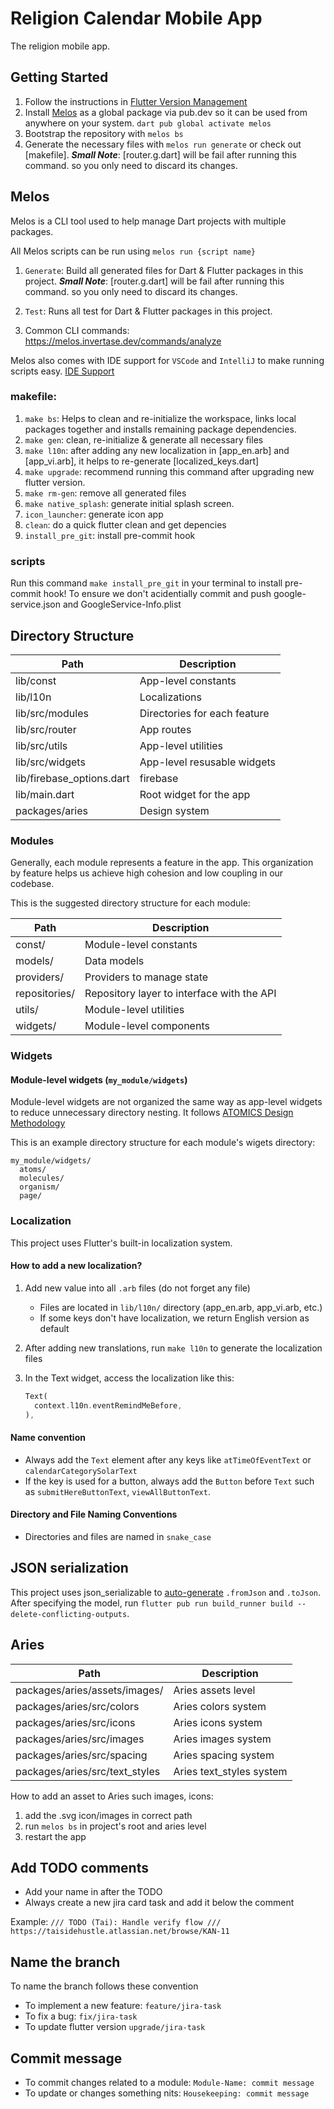 # Religion Calendar Mobile App

The religion mobile app.

## Getting Started

1. Follow the instructions in [Flutter Version Management](#Flutter-Version-Management)
2. Install [Melos](#Melos) as a global package via pub.dev so it can be used from anywhere on your system. `dart pub global activate melos`
3. Bootstrap the repository with `melos bs`
4. Generate the necessary files with `melos run generate` or check out [makefile].
   **_Small Note_**: [router.g.dart] will be fail after running this command. so you only need to discard its changes.

## Melos

Melos is a CLI tool used to help manage Dart projects with multiple packages.

All Melos scripts can be run using `melos run {script name}`

1. `Generate`: Build all generated files for Dart & Flutter packages in this project.
   **_Small Note_**: [router.g.dart] will be fail after running this command. so you only need to discard its changes.

2. `Test`: Runs all test for Dart & Flutter packages in this project.
3. Common CLI commands: https://melos.invertase.dev/commands/analyze

Melos also comes with IDE support for `VSCode` and `IntelliJ` to make running scripts easy.
[IDE Support](https://melos.invertase.dev/ide-support)

### makefile:

1. `make bs`: Helps to clean and re-initialize the workspace, links local packages together and installs remaining package dependencies.
2. `make gen`: clean, re-initialize & generate all necessary files
3. `make l10n`: after adding any new localization in [app_en.arb] and [app_vi.arb], it helps to re-generate [localized_keys.dart]
4. `make upgrade`: recommend running this command after upgrading new flutter version.
5. `make rm-gen`: remove all generated files
6. `make native_splash`: generate initial splash screen.
7. `icon_launcher`: generate icon app
8. `clean`: do a quick flutter clean and get depencies
9. `install_pre_git`: install pre-commit hook

### scripts

Run this command `make install_pre_git` in your terminal to install pre-commit hook!
To ensure we don't acidentially commit and push google-service.json and GoogleService-Info.plist

## Directory Structure

| Path                      | Description                  |
| ------------------------- | ---------------------------- |
| lib/const                 | App-level constants          |
| lib/l10n                  | Localizations                |
| lib/src/modules           | Directories for each feature |
| lib/src/router            | App routes                   |
| lib/src/utils             | App-level utilities          |
| lib/src/widgets           | App-level resusable widgets  |
| lib/firebase_options.dart | firebase                     |
| lib/main.dart             | Root widget for the app      |
| packages/aries            | Design system                |

### Modules

Generally, each module represents a feature in the app. This organization by feature helps us achieve high cohesion and low coupling in our codebase.

This is the suggested directory structure for each module:

| Path          | Description                                |
| ------------- | ------------------------------------------ |
| const/        | Module-level constants                     |
| models/       | Data models                                |
| providers/    | Providers to manage state                  |
| repositories/ | Repository layer to interface with the API |
| utils/        | Module-level utilities                     |
| widgets/      | Module-level components                    |

### Widgets

#### Module-level widgets (`my_module/widgets`)

Module-level widgets are not organized the same way as app-level widgets to reduce unnecessary directory nesting. It follows [ATOMICS Design Methodology](https://medium.com/@maag070208/atomic-design-15c502fd128e)

This is an example directory structure for each module's wigets directory:

```
my_module/widgets/
  atoms/
  molecules/
  organism/
  page/
```

### Localization

This project uses Flutter's built-in localization system.

#### How to add a new localization?

1. Add new value into all `.arb` files (do not forget any file)

   - Files are located in `lib/l10n/` directory (app_en.arb, app_vi.arb, etc.)
   - If some keys don't have localization, we return English version as default

2. After adding new translations, run `make l10n` to generate the localization files

3. In the Text widget, access the localization like this:
   ```dart
   Text(
     context.l10n.eventRemindMeBefore,
   ),
   ```

#### Name convention

- Always add the `Text` element after any keys like `atTimeOfEventText` or `calendarCategorySolarText`
- If the key is used for a button, always add the `Button` before `Text` such as `submitHereButtonText`, `viewAllButtonText`.

#### Directory and File Naming Conventions

- Directories and files are named in `snake_case`

## JSON serialization

This project uses json_serializable to [auto-generate](https://flutter.dev/docs/development/data-and-backend/json#serializing-json-using-code-generation-libraries) `.fromJson` and `.toJson`.
After specifying the model, run `flutter pub run build_runner build --delete-conflicting-outputs`.

## Aries

| Path                           | Description              |
| ------------------------------ | ------------------------ |
| packages/aries/assets/images/  | Aries assets level       |
| packages/aries/src/colors      | Aries colors system      |
| packages/aries/src/icons       | Aries icons system       |
| packages/aries/src/images      | Aries images system      |
| packages/aries/src/spacing     | Aries spacing system     |
| packages/aries/src/text_styles | Aries text_styles system |

How to add an asset to Aries such images, icons:

1. add the .svg icon/images in correct path
2. run `melos bs` in project's root and aries level
3. restart the app

## Add TODO comments

- Add your name in after the TODO
- Always create a new jira card task and add it below the comment

Example:
`/// TODO (Tai): Handle verify flow
        /// https://taisidehustle.atlassian.net/browse/KAN-11`

## Name the branch

To name the branch follows these convention

- To implement a new feature: `feature/jira-task`
- To fix a bug: `fix/jira-task`
- To update flutter version `upgrade/jira-task`

## Commit message

- To commit changes related to a module: `Module-Name: commit message`
- To update or changes something nits: `Housekeeping: commit message`
